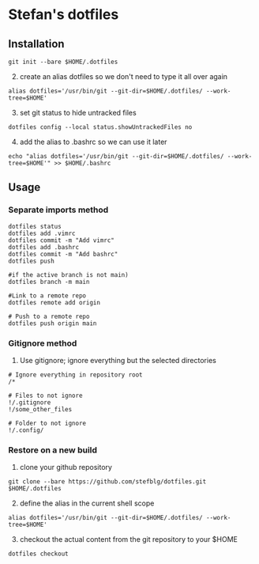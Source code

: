 # Stefan's dotfiles

## Installation

```
git init --bare $HOME/.dotfiles
```

2. create an alias dotfiles so we don't need to type it all over again
```
alias dotfiles='/usr/bin/git --git-dir=$HOME/.dotfiles/ --work-tree=$HOME'
```

3. set git status to hide untracked files
```
dotfiles config --local status.showUntrackedFiles no
```

4. add the alias to .bashrc so we can use it later
```
echo "alias dotfiles='/usr/bin/git --git-dir=$HOME/.dotfiles/ --work-tree=$HOME'" >> $HOME/.bashrc
```

## Usage

### Separate imports method
```shell
dotfiles status
dotfiles add .vimrc
dotfiles commit -m "Add vimrc"
dotfiles add .bashrc
dotfiles commit -m "Add bashrc"
dotfiles push
```
```shell
#if the active branch is not main)
dotfiles branch -m main

#Link to a remote repo
dotfiles remote add origin

# Push to a remote repo
dotfiles push origin main
```

### Gitignore method
1. Use gitignore; ignore everything but the selected directories
```shell
# Ignore everything in repository root 
/*

# Files to not ignore
!/.gitignore
!/some_other_files

# Folder to not ignore
!/.config/
```

### Restore on a new build
1. clone your github repository
```
git clone --bare https://github.com/stefblg/dotfiles.git $HOME/.dotfiles
```

2. define the alias in the current shell scope
```shell
alias dotfiles='/usr/bin/git --git-dir=$HOME/.dotfiles/ --work-tree=$HOME'
```

3. checkout the actual content from the git repository to your $HOME
```shell
dotfiles checkout
```
